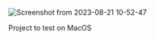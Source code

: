 ![Screenshot from 2023-08-21 10-52-47](https://github.com/GuillaumeSimonet17/42-tronc-commun/assets/84441663/7127f4bd-54b2-4d8e-b345-2438f41b0dcb)

Project to test on MacOS
